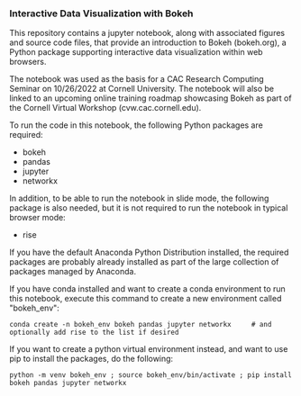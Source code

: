 ### Interactive Data Visualization with Bokeh

This repository contains a jupyter notebook, along with associated figures and source code files, that provide an introduction to Bokeh (bokeh.org), a Python package supporting interactive data visualization within web browsers.

The notebook was used as the basis for a CAC Research Computing Seminar on 10/26/2022 at Cornell University.  The notebook will also be linked to an upcoming online training roadmap showcasing Bokeh as part of the Cornell Virtual Workshop (cvw.cac.cornell.edu).

To run the code in this notebook, the following Python packages are required:

* bokeh
* pandas
* jupyter
* networkx

In addition, to be able to run the notebook in slide mode, the following package is also needed, but it is not required to run the notebook in typical browser mode:

* rise

If you have the default Anaconda Python Distribution installed, the required packages are probably already installed as part of the large collection of packages managed by Anaconda.

If you have conda installed and want to create a conda environment to run this notebook, execute this command to create a new environment called "bokeh_env":

```conda create -n bokeh_env bokeh pandas jupyter networkx     # and optionally add rise to the list if desired```

If you want to create a python virtual environment instead, and want to use pip to install the packages, do the following:

```python -m venv bokeh_env ; source bokeh_env/bin/activate ; pip install bokeh pandas jupyter networkx```


